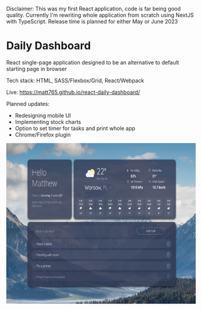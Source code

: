 Disclaimer: This was my first React application, code is far being good quality. Currently I'm rewriting whole application from scratch using NextJS with TypeScript. Release time is planned for either May or June 2023

# Daily Dashboard

React single-page application designed to be an alternative to default starting page in browser

Tech stack: HTML, SASS/Flexbox/Grid, React/Webpack

Live: https://matt765.github.io/react-daily-dashboard/

Planned updates:
- Redesigning mobile UI
- Implementing stock charts
- Option to set timer for tasks and print whole app
- Chrome/Firefox plugin

<p align="center"><img src="https://raw.githubusercontent.com/matt765/matt765/main/img/dailydashboard.png"  alt="React"  width="686" height="427"/></p>

